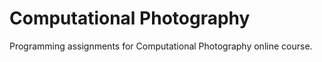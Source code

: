 Computational Photography
=========================

Programming assignments for Computational Photography online course.

